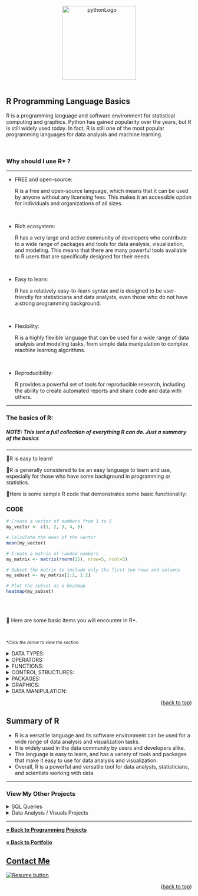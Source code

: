 <a name="readme-top"></a>

<div align="center">
<img src="https://user-images.githubusercontent.com/121735588/219838644-7893dee1-4ef8-4b73-9255-4e75588f5ff5.png" alt="pythonLogo" width="200" height="200">
</div>
<br>


## R Programming Language Basics

R is a programming language and software environment for statistical computing and graphics. Python has gained popularity over the years, but R is still widely used today.
In fact, R is still one of the most popular programming languages for data analysis and machine learning.

<br>

### Why should I use R* ?

---

- FREE and open-source:
<ul>R is a free and open-source language, which means that it can be used by anyone without any licensing fees. This makes it an accessible option for individuals and organizations of all sizes.</ul>

<br>

- Rich ecosystem: 
<ul>R has a very large and active community of developers who contribute to a wide range of packages and tools for data analysis, visualization, and modeling. This means that there are many powerful tools available to R users that are specifically designed for their needs.</ul>

<br>

- Easy to learn:
<ul>R has a relatively easy-to-learn syntax and is designed to be user-friendly for statisticians and data analysts, even those who do not have a strong programming background.</ul>

<br>

- Flexibility:
<ul>R is a highly flexible language that can be used for a wide range of data analysis and modeling tasks, from simple data manipulation to complex machine learning algorithms.</ul>

<br>

- Reproducibility:
<ul>R provides a powerful set of tools for reproducible research, including the ability to create automated reports and share code and data with others.</ul>

----

### The basics of R:
##### *NOTE: This isnt a full collection of everything R can do. Just a summary of the basics*

---

:small_blue_diamond:R is easy to learn!

:small_blue_diamond:R is generally considered to be an easy language to learn and use, 
especially for those who have some background in programming or statistics. 

:small_blue_diamond:Here is some sample R code that demonstrates some basic functionality:


### CODE

```r
# Create a vector of numbers from 1 to 5
my_vector <- c(1, 2, 3, 4, 5)

# Calculate the mean of the vector
mean(my_vector)

# Create a matrix of random numbers
my_matrix <- matrix(rnorm(25), nrow=5, ncol=5)

# Subset the matrix to include only the first two rows and columns
my_subset <- my_matrix[1:2, 1:2]

# Plot the subset as a heatmap
heatmap(my_subset)


```

<br>
<br>

:small_red_triangle_down: Here are some basic items you will encounter in R*.

<br>


<sup> **Click the arrow to view the section* </sup>

<details>
  <summary>DATA TYPES:</summary> 
  
  <br>
 
  | Data Types | Description |
| --- | --- |
| `numeric` | Represents real numbers |
| `character` | Represents text |
| `logical` | Represents Boolean values (`TRUE` or `FALSE`) |
| `factors` | Represents categorical data |
| `vectors` | Represents one-dimensional arrays |
| `matrices` | Represents two-dimensional arrays |
| `arrays` | Represents multi-dimensional arrays |
| `lists` | Represents a collection of objects of different types |

 ---
  
</details>

<details>
  <summary>OPERATORS:</summary> 
  
  <br>

  | Operators | Description |
| --- | --- |
| Arithmetic Operators | |
| `+` | Addition |
| `-` | Subtraction |
| `*` | Multiplication |
| `/` | Division |
| `^` | Exponentiation |
| `%%` | Modulo |
| Logical Operators | |
| `!` | Negation |
| `&` | Element-wise AND |
| `\|` | Element-wise OR |
| `xor()` | Exclusive OR |
| Comparison Operators | |
| `==` | Equal to |
| `!=` | Not equal to |
| `<` | Less than |
| `>` | Greater than |
| `<=` | Less than or equal to |
| `>=` | Greater than or equal to |
| Assignment Operators | |
| `<-` or `=` | Assigns a value to a variable |
| `<<-` | Assigns a value to a variable in a parent environment |
| `->` | Assigns a value to a variable, but in the reverse direction |
| `->>` | Assigns a value to a variable in a data frame, but in the reverse direction |

   ---
  
  </details>

<details>
  <summary>FUNCTIONS:</summary>
  
  <br>
  
| Function  | What it does |
| --- | --- |
| `sum()` | Computes the sum of a set of numeric values. |
| `mean()` | Computes the arithmetic mean (average) of a set of numeric values. |
| `sd()` | Computes the standard deviation of a set of numeric values. |
| `var()` | Computes the variance of a set of numeric values. |
| `min()` | Computes the minimum value in a set of numeric values. |
| `max()` | Computes the maximum value in a set of numeric values. |
| `length()` | Computes the length of a vector (i.e., the number of elements it contains). |
| `sort()` | Sorts the elements of a vector in ascending or descending order. |
| `table()` | Computes a frequency table of the values in a vector or matrix. |
| `unique()` | Computes the unique values in a vector or matrix. |
| `rep()` | Replicates a vector or matrix a specified number of times. |
| `seq()` | Generates a sequence of values from a starting value to an ending value with a specified increment. |
| `paste()` | Concatenates strings or vectors of strings together. |
| `subset()` | Subsets a data frame based on specified conditions. |
| `merge()` | Merges two data frames based on common variables. |

   ---
  
  </details>
  
  
<details>
  <summary>CONTROL STRUCTURES:</summary>

  <br>
  
  | Control Structures | Description |
| --- | --- |
| `if-else` Statements | |
| `if (condition) {`<br>&nbsp;&nbsp;`expression1`<br>`} else {`<br>&nbsp;&nbsp;`expression2`<br>`}` | Executes `expression1` if the `condition` is `TRUE`, otherwise executes `expression2` |
| Loops | |
| `for` Loops | |
| `for (variable in sequence) {`<br>&nbsp;&nbsp;`expression`<br>`}` | Executes `expression` for each element in `sequence`, with `variable` taking on the value of each element |
| `while` Loops | |
| `while (condition) {`<br>&nbsp;&nbsp;`expression`<br>`}` | Executes `expression` as long as `condition` is `TRUE` |
| `repeat` Loops | |
| `repeat {`<br>&nbsp;&nbsp;`expression`<br>&nbsp;&nbsp;`if (condition) {`<br>&nbsp;&nbsp;&nbsp;&nbsp;`break`<br>&nbsp;&nbsp;`}`<br>`}` | Executes `expression` repeatedly until a `break` statement is encountered |
| `switch` Statements | |
| `switch (expression,`<br>&nbsp;&nbsp;`case1 = expression1,`<br>&nbsp;&nbsp;`case2 = expression2,`<br>&nbsp;&nbsp;`...,`<br>&nbsp;&nbsp;`default = default_expression`<br>`)` | Executes `expression1` if `expression` matches `case1`, `expression2` if `expression` matches `case2`, and so on. If no matches are found, executes `default_expression`. |

   ---
  
  </details>

<details>
  <summary>PACKAGES:</summary>
  
  <br>
  
  | Package | Description |
| --- | --- |
| `stats` | Provides basic statistical functions |
| `base` | Provides basic functions for data manipulation |
| `utils` | Provides utility functions for system operations |
| `dplyr` | Provides data manipulation functions |
| `ggplot2` | Provides data visualization functions |
| `tidyr` | Provides data wrangling functions |
| `lubridate` | Provides functions for working with dates and times |
| `stringr` | Provides functions for working with character strings |
| `caret` | Provides machine learning functions |
| `forecast` | Provides functions for time series forecasting |

  
  
  <br>
  
  **R has a vast collection of packages that extend the functionality of the base R environment. 
  These packages can be installed and loaded into R to access additional functions and data sets.*
  
   ---
  
  </details>

<details>
  <summary>GRAPHICS:</summary>
  
  <br>
  
| Graphics | Description |
| --- | --- |
| Base Graphics | Provides a range of plotting functions, including:<br> `plot`, `hist`, `boxplot`, `stripchart`, `barplot`, `dotchart`, `pie`, `contour`, `image`, `persp`, `pairs`, `coplot`, `mosaicplot`, and many more. |
| Lattice Graphics | Provides a powerful system for creating conditioned plots, which are plots that show the relationship between variables for subsets of the data. The key functions are:<br> `xyplot`, `bwplot`, `dotplot`, `histogram`, `densityplot`, `stripplot`, and many more. |
| ggplot2 | Provides a system for creating high-quality graphics based on the grammar of graphics. The key functions are:<br> `ggplot`, `geom_point`, `geom_line`, `geom_bar`, `geom_boxplot`, `facet_wrap`, `scale_x_continuous`, and many more. |

  **The base graphics system provides a range of plotting functions, and there are several packages that extend the capabilities of the graphics system.*
  
   ---
  
   </details>

<details>
  <summary>DATA MANIPULATION:</summary>
  
  <br>
  
  | Data Manipulation | Description |
| --- | --- |
| Subsetting | Selects a subset of a data frame based on specified conditions using the `[]` operator, or the `subset()` function. |
| Merging | Combines two or more data frames into a single data frame using the `merge()` function, or the `dplyr::left_join()`, `dplyr::right_join()`, `dplyr::inner_join()`, or `dplyr::full_join()` functions from the dplyr package. |
| Reshaping | Converts data from long to wide format, or vice versa, using the `reshape()` function, or the `tidyr::gather()` and `tidyr::spread()` functions from the tidyr package. |
| Aggregating | Calculates summary statistics for data using the `aggregate()` function, or the `dplyr::summarize()` function from the dplyr package. |

---
  
   </details>


<p align="right">(<a href="#readme-top">back to top</a>)</p>
  
  
## Summary of R
  
  - R is a versatile language and its software environment can be used for a wide range of data analysis and visualization tasks.
  - It is widely used in the data community by users and developers alike.
  - The language is easy to learn, and has a variety of tools and packages that make it easy to use for data analysis and visualization.
  - Overall, R is a powerful and versatile tool for data analysts, statisticians, and scientists working with data.

----

### View My Other Projects
    
<details>
  <summary>SQL Queries</summary>
<a href="https://github.com/CameronCSS/SQL-Queries/tree/main/8%20Week%20SQL%20Challenge%20%23%201" target="new">8 Week SQL Challenge # 1</a>
<br>
&nbsp; &nbsp;:arrow_right_hook: - Explored complex queries to clean data, compute customer figures, and organize data in unusual ways.
<br>
<br>
<a href="https://github.com/CameronCSS/SQL-Queries/tree/main/Khan%20Academy%20Advanced%20SQL" target="new">Khan Academy Advanced SQL</a>
<br>
&nbsp; &nbsp;:arrow_right_hook: - Expand SQL knowledge about combining tables with JOINs and using multiple queries at once.
<br>
<br>
<a href="https://github.com/CameronCSS/SQL-Queries/tree/main/SQLbolt%20-%20SQL%20lessons" target="new">SQLbolt - SQL lessons</a>
<br>
&nbsp; &nbsp;:arrow_right_hook: - Refreshed foundational understanding of SQL and discovered context variations among SQL-powered platforms.
<br>

</details>

<details>
<summary>Data Analysis / Visuals Projects</summary>
<a href="https://github.com/CameronCSS/Data-Analysis/tree/main/Power-BI-Dashboards" target="new">Power BI Dashboards</a>
<br>
&nbsp; &nbsp;:arrow_right_hook: - Collection of my Power BI projects/dashboards with detailed analysis and visually appealing data.
<br>
<br>
<a href="https://cameroncss.github.io/Data-Analysis/Netflix/index.html" target="new">Netflix Movies and TV Shows</a>
<br>
&nbsp; &nbsp;:arrow_right_hook: - Built out multiple sheets to display on a single visual, and created an interactive dashboard.
<br>	
<br>
<a href="https://github.com/CameronCSS/Data-Analysis/tree/main/SLC%20civilian%20complaints" target="new">SLC civilian complaints</a>
  <br>
&nbsp; &nbsp;:arrow_right_hook: - Utilized API calls to gather data from public sources. Built a local DB to use in Power BI to uncover valuable insights.
  <br>
 </details>


----

<a href="https://github.com/CameronCSS/Programming-Languages/blob/main/README.md"><strong>« Back to Programming Projects</strong></a>
<br>
<br>
<a href="https://github.com/CameronCSS/PersonalProjects/blob/main/README.md"><strong>« Back to Portfolio</strong></a>

## <a href="https://cameroncss.com/#contact">Contact Me</a>

  </table>
  <p style="margin-left: auto;">
    <a href="https://drive.google.com/file/d/19vkbf2HjEpXpxndWYa4A6Dyt6gsnGv73/view?usp=sharing" target="_blank" rel="noopener noreferrer">
      <img src="https://user-images.githubusercontent.com/121735588/215364205-abdfc0ac-53db-4733-8d43-b57c1bafb802.png" alt="Resume button">
    </a>
  </p>
</div>
  
<p align="right">(<a href="#readme-top">back to top</a>)</p>
